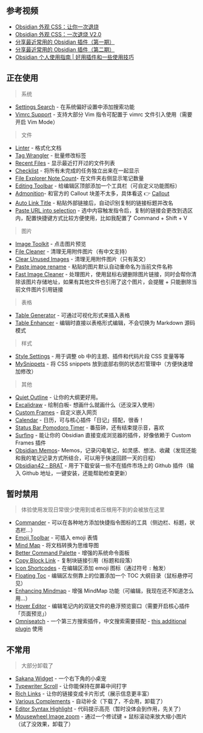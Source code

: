 ## 参考视频

- [Obsidian 外观 CSS：让你一次退烧](https://www.bilibili.com/video/BV1KP4y1B7bd/)
- [Obsidian 外观 CSS：一次退烧 V2.0](https://www.bilibili.com/video/BV1uR4y127UT/?vd_source=b5ea3571072cc2ede537c6c80700c963)
- [分享最近常用的 Obsidian 插件（第一期）](https://www.bilibili.com/video/BV1cs4y1H77h/)
- [分享最近常用的 Obsidian 插件（第二期）](https://www.bilibili.com/video/BV1es4y1N7Mb/)
- [Obsidian 个人使用指南 | 好用插件和一些使用技巧](https://www.bilibili.com/video/BV1gh411E7f7/)

## 正在使用

> 系统

- [Settings Search](https://github.com/javalent/settings-search) - 在系统偏好设置中添加搜索功能
- [Vimrc Support](https://github.com/esm7/obsidian-vimrc-support) - 支持大部分 Vim 指令可配置于 vimrc 文件引入使用（需要开启 Vim Mode）

> 文件

- [Linter](https://github.com/platers/obsidian-linter) - 格式化文档
- [Tag Wrangler](https://github.com/pjeby/tag-wrangler) - 批量修改标签
- [Recent Files](https://github.com/tgrosinger/recent-files-obsidian) - 显示最近打开过的文件列表
- [Checklist](https://github.com/delashum/obsidian-checklist-plugin) - 将所有未完成的任务独立出来在一起显示
- [File Explorer Note Count](https://github.com/ozntel/file-explorer-note-count)- 在文件夹右侧显示笔记数量
- [Editing Toolbar](https://github.com/cumany/obsidian-editing-toolbar) - 给编辑区顶部添加一个工具栏（可自定义功能图标）
- [Admonition](https://github.com/javalent/admonitions)- 和官方的 Callout 块差不太多，具体看这 👉 [Callout](Callout.md)
- [Auto Link Title](https://github.com/zolrath/obsidian-auto-link-title) - 粘贴外部链接后，自动识别复制的链接标题并改名
- [Paste URL into selection](https://github.com/denolehov/obsidian-url-into-selection) - 选中内容触发指令后，复制的链接会更改到选区内，配置快捷键方式比较方便使用，比如我配置了 Command + Shift + V

> 图片

- [Image Toolkit](https://github.com/sissilab/obsidian-image-toolkit/blob/master/README_cn.md) - 点击图片预览
- [File Cleaner](https://github.com/Johnson0907/obsidian-file-cleaner) - 清理无用附件图片（有中文支持）
- [Clear Unused Images](https://github.com/ozntel/oz-clear-unused-images-obsidian) - 清理无用附件图片（只有英文）
- [Paste image rename](https://github.com/reorx/obsidian-paste-image-rename) - 粘贴的图片默认自动重命名为当前文件名称
- [Fast Image Cleaner](https://github.com/martinniee/Obsidian-fast-image-cleaner) - 处理图片，使用鼠标右键删除图片链接，同时会帮你清除该图片存储地址，如果有其他文件也引用了这个图片，会提醒 + 只能删除当前文件图片引用链接

> 表格

- [Table Generator](https://github.com/Quorafind/Obsidian-Table-Generator) - 可通过可视化形式来插入表格
- [Table Enhancer](https://github.com/Stardusten/ob-table-enhancer) - 编辑时直接以表格形式编辑，不会切换为 Markdown 源码模式

> 样式

- [Style Settings](https://github.com/mgmeyers/obsidian-style-settings) - 用于调整 ob 中的主题、插件和代码片段 CSS 变量等等
- [MySnippets](https://github.com/chetachiezikeuzor/MySnippets-Plugin) - 将 CSS snippets 放到底部右侧的状态栏管理中（方便快速增加修改）

> 其他

- [Quiet Outline](https://github.com/guopenghui/obsidian-quiet-outline) - 让你的大纲更好用。
- [Excalidraw](https://github.com/zsviczian/obsidian-excalidraw-plugin) - 绘制白板- 想画什么就画什么（还没深入使用）
- [Custom Frames](https://github.com/Ellpeck/ObsidianCustomFrames) - 自定义嵌入网页
- [Calendar](https://github.com/liamcain/obsidian-calendar-plugin) - 日历，可与核心插件「日记」搭配，很香！
- [Status Bar Pomodoro Timer](https://github.com/kzhovn/statusbar-pomo-obsidian) - 番茄钟，还有结束提示音，喜欢
- [Surfing](https://github.com/PKM-er/Obsidian-Surfing/blob/main/README-ZH.md) - 能让你的 Obsidian 直接变成浏览器的插件，好像依赖于 Custom Frames 插件
- [Obsidian Memos](https://github.com/Quorafind/Obsidian-Memos)- Memos，记录闪电笔记，如灵感、想法、收藏（发现还能和我的笔记记录方式所结合，可以用于快速回顾一天的日程）
- [Obsidian42 - BRAT](https://github.com/TfTHacker/obsidian42-brat) - 用于下载安装一些不在插件市场上的 Github 插件（输入 Github 地址，一键安装，还能帮助检查更新）

## 暂时禁用

> 体验使用发现日常很少使用到或者压根用不到的会被放在这里

- [Commander](https://github.com/phibr0/obsidian-commander) - 可以在各种地方添加快捷指令图标的工具（侧边栏、标题，状态栏…）
- [Emoji Toolbar](https://github.com/oliveryh/obsidian-emoji-toolbar) - 可插入 emoji 表情
- [Mind Map](https://github.com/MarkMindCkm/obsidian-enhancing-mindmap/blob/main/Readme-zh.md) - 将文档转换为思维导图
- [Better Command Palette](https://github.com/AlexBieg/obsidian-better-command-palette) - 增强的系统命令面板
- [Copy Block Link](https://github.com/mgmeyers/obsidian-copy-block-link) - 复制块链接引用（标题和段落）
- [Icon Shortcodes](https://github.com/aidenlx/obsidian-icon-shortcodes) - 在编辑区添加 emoji 图标（通过符号 `:` 触发）
- [Floating Toc](https://github.com/cumany/obsidian-floating-toc-plugin) - 编辑区左侧靠上的位置添加一个 TOC 大纲目录（鼠标悬停可见）
- [Enhancing Mindmap](https://github.com/MarkMindCkm/obsidian-enhancing-mindmap) - 增强 MindMap 功能（可编辑，我现在还不知道怎么用…）
- [Hover Editor](https://github.com/nothingislost/obsidian-hover-editor) - 编辑笔记内的双链文件的悬浮预览窗口（需要开启核心插件「页面预览」）
- [Omniseatch](https://github.com/scambier/obsidian-omnisearch) - 一个第三方搜索插件，中文搜索需要搭配 - [this additional plugin](https://github.com/aidenlx/cm-chs-patch) 使用

## 不常用

> 大部分卸载了

- [Sakana Widget](https://github.com/quorafind/obsidian-sakana-widget) - 一个右下角的小桌宠
- [Typewriter Scroll](https://github.com/deathau/cm-typewriter-scroll-obsidian) - 让你能保持在屏幕中间打字
- [Rich Links](https://github.com/dhamaniasad/obsidian-rich-links) - 让你的链接变成卡片形式（展示信息更丰富）
- [Various Complements](https://github.com/tadashi-aikawa/obsidian-various-complements-plugin) - 自动补全（下载了，不会用，卸载了）
- [Editor Syntax Highlight](https://github.com/deathau/cm-editor-syntax-highlight-obsidian) - 代码提示高亮（暂时没体会到作用，先关了）
- [Mousewheel Image zoom](https://github.com/nicojeske/mousewheel-image-zoom) - 通过一个修试键 + 鼠标滚动来放大缩小图片（试了没效果，卸载了）

